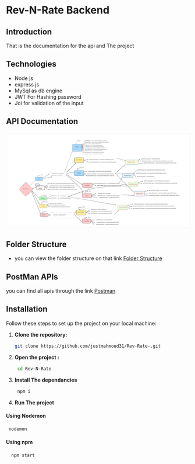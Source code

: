 
# Rev-N-Rate Backend 

## Introduction
That is the documentation for the api and The project 
## Technologies
- Node js 
- express js
- MySql as db engine
- JWT For Hashing password
- Joi for validation of the input 

## API Documentation

![Rev-N-Rate API Documentation](./Rev-N-Rate%20Api%20Doc.svg)

## Folder Structure 
- you can view the folder structure on that link [Folder Structure](https://whimsical.com/revrate-structure-5scc8UqXTMzyJZtxZXCUdk)
## PostMan APIs
you can find all apis through the link [Postman](https://documenter.getpostman.com/view/34323218/2sAXjF7ZWQ)

## Installation

Follow these steps to set up the project on your local machine:

1. **Clone the repository:**
   ```sh
   git clone https://github.com/justmahmoud31/Rev-Rate-.git
   ```
2. **Open the project :**
   ```sh
    cd Rev-N-Rate 
    ```
3. **Install The dependancies** 
   ```sh 
    npm i 
    ```
4. **Run The project**
#### Using Nodemon 
   ```sh
    nodemon 
   ```
#### Using npm
  ```sh
    npm start
   ```
